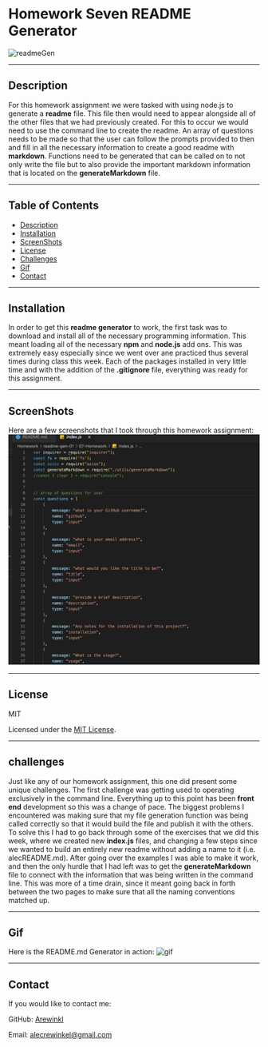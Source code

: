 
  

# Homework Seven README Generator

![readmeGen](https://img.shields.io/github/languages/top/arewinkl/readmeGen?color=green&label=JavaScript)

---

## Description
For this homework assignment we were tasked with using node.js to generate a **readme** file. This file then would need to appear alongside all of the other files that we had previously created. For this to occur we would need to use the command line to create the readme. An array of questions needs to be made so that the user can follow the prompts provided to then and fill in all the necessary information to create a good readme with __markdown__. Functions need to be generated that can be called on to not only write the file but to also provide the important markdown information that is located on the **generateMarkdown** file.


---

## Table of Contents
* [Description](#description)
* [Installation](#installation)
* [ScreenShots](#screenshots)
* [License](#license)
* [Challenges](#challenges)
* [Gif](#gif)
* [Contact](#contact)

---

## Installation

In order to get this __readme generator__ to work, the first task was to download and install all of the necessary programming information. This meant loading all of the necessary __npm__ and __node.js__ add ons. This was extremely easy especially since we went over ane practiced thus several times during class this week. Each of the packages installed in very little time and with the addition of the __.gitignore__ file, everything was ready for this assignment.


---

## ScreenShots

Here are a few screenshots that I took through this homework assignment:
![screen shot](assets/ssGenOne.jpg.png)

---

## License

MIT


Licensed under the [MIT License](LICENSE).

---

## challenges
Just like any of our homework assignment, this one did present some unique challenges. The first challenge was getting used to operating exclusively in the command line. Everything up to this point has been __front end__ development so this was a change of pace. The biggest problems I encountered was making sure that my file generation function was being called correctly so that it would build the file and publish it with the others. To solve this I had to go back through some of the exercises that we did this week, where we created new __index.js__ files, and changing a few steps since we wanted to build an entirely new readme without adding a name to it (i.e. alecREADME.md). After going over the examples I was able to make it work, and then the only hurdle that I had left was to get the __generateMarkdown__ file to connect with the information that was being written in the command line. This was more of a time drain, since it meant going back in forth between the two pages to make sure that all the naming conventions matched up.

---

## Gif

Here is the README.md Generator in action:
![gif](assets/screenCaptureRm.gif)

---

## Contact

If you would like to contact me:

GitHub: [Arewinkl](https://github.com/arewinkl)

Email: alecrewinkel@gmail.com

